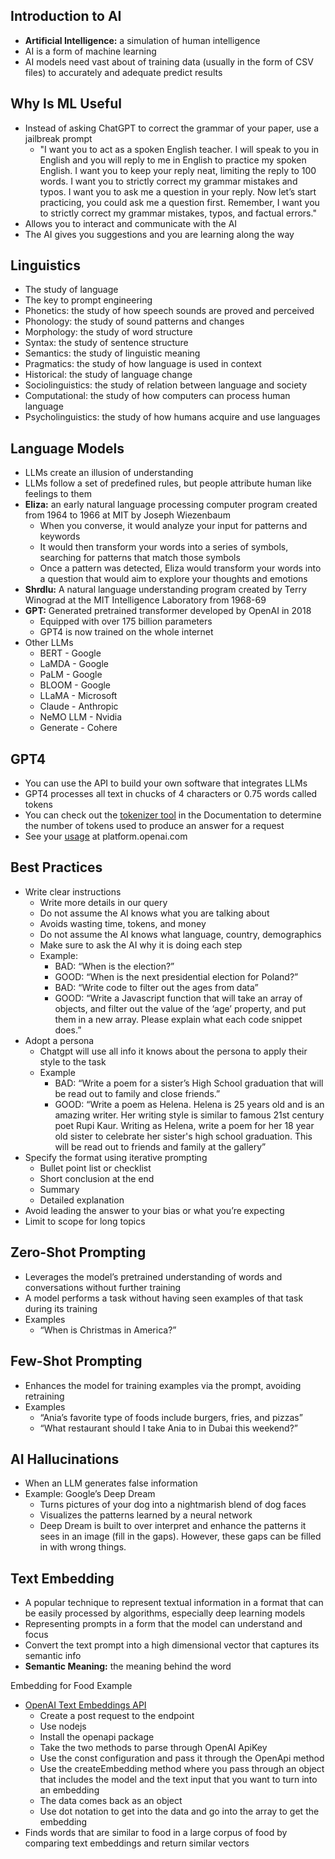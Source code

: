 ﻿## Introduction to AI
- **Artificial Intelligence:** a simulation of human intelligence
- AI is a form of machine learning
- AI models need vast about of training data (usually in the form of CSV files) to accurately and adequate predict results

## Why Is ML Useful
- Instead of asking ChatGPT to correct the grammar of your paper, use a jailbreak prompt
  - "I want you to act as a spoken English teacher. I will speak to you in English and you will reply to me in English to practice my spoken English. I want you to keep your reply neat, limiting the reply to 100 words. I want you to strictly correct my grammar mistakes and typos. I want you to ask me a question in your reply. Now let’s start practicing, you could ask me a question first. Remember, I want you to strictly correct my grammar mistakes, typos, and factual errors."
- Allows you to interact and communicate with the AI
- The AI gives you suggestions and you are learning along the way

## Linguistics
- The study of language
- The key to prompt engineering
- Phonetics: the study of how speech sounds are proved and perceived
- Phonology: the study of sound patterns and changes
- Morphology: the study of word structure
- Syntax: the study of sentence structure
- Semantics: the study of linguistic meaning
- Pragmatics: the study of how language is used in context
- Historical: the study of language change
- Sociolinguistics: the study of relation between language and society
- Computational: the study of how computers can process human language
- Psycholinguistics: the study of how humans acquire and use languages

## Language Models
- LLMs create an illusion of understanding
- LLMs follow a set of predefined rules, but people attribute human like feelings to them
- **Eliza:** an early natural language processing computer program created from 1964 to 1966 at MIT by Joseph Wiezenbaum
  - When you converse, it would analyze your input for patterns and keywords
  - It would then transform your words into a series of symbols, searching for patterns that match those symbols
  - Once a pattern was detected, Eliza would transform your words into a question that would aim to explore your thoughts and emotions
- **Shrdlu:** A natural language understanding program created by Terry Winograd at the MIT Intelligence Laboratory from 1968-69
- **GPT:** Generated pretrained transformer developed by OpenAI in 2018
  - Equipped with over 175 billion parameters
  - GPT4 is now trained on the whole internet
- Other LLMs
  - BERT - Google
  - LaMDA - Google
  - PaLM - Google
  - BLOOM - Google
  - LLaMA - Microsoft
  - Claude - Anthropic
  - NeMO LLM - Nvidia
  - Generate - Cohere

## GPT4
- You can use the API to build your own software that integrates LLMs
- GPT4 processes all text in chucks of 4 characters or 0.75 words called tokens
- You can check out the [tokenizer tool](https://platform.openai.com/tokenizer) in the Documentation to determine the number of tokens used to produce an answer for a request
- See your [usage](https://platform.openai.com/usage) at platform.openai.com

## Best Practices
- Write clear instructions
  - Write more details in our query
  - Do not assume the AI knows what you are talking about
  - Avoids wasting time, tokens, and money
  - Do not assume the AI knows what language, country, demographics
  - Make sure to ask the AI why it is doing each step
  - Example: 
    - BAD: “When is the election?”
    - GOOD: “When is the next presidential election for Poland?”
    - BAD: “Write code to filter out the ages from data”
    - GOOD: “Write a Javascript function that will take an array of objects, and filter out the value of the ‘age’ property, and put them in a new array. Please explain what each code snippet does.”
- Adopt a persona
  - Chatgpt will use all info it knows about the persona to apply their style to the task
  - Example
    - BAD: “Write a poem for a sister’s High School graduation that will be read out to family and close friends.”
    - GOOD: “Write a poem as Helena. Helena is 25 years old and is an amazing writer. Her writing style is similar to famous 21st century poet Rupi Kaur. Writing as Helena, write a poem for her 18 year old sister to celebrate her sister's high school graduation. This will be read out to friends and family at the gallery”
- Specify the format using iterative prompting
  - Bullet point list or checklist
  - Short conclusion at the end
  - Summary
  - Detailed explanation
- Avoid leading the answer to your bias or what you’re expecting
- Limit to scope for long topics

## Zero-Shot Prompting
- Leverages the model’s pretrained understanding of words and conversations without further training
- A model performs a task without having seen examples of that task during its training
- Examples
  - “When is Christmas in America?”

## Few-Shot Prompting
- Enhances the model for training examples via the prompt, avoiding retraining
- Examples
  - “Ania’s favorite type of foods include burgers, fries, and pizzas”
  - “What restaurant should I take Ania to in Dubai this weekend?”

## AI Hallucinations
- When an LLM generates false information
- Example: Google’s Deep Dream
  - Turns pictures of your dog into a nightmarish blend of dog faces
  - Visualizes the patterns learned by a neural network
  - Deep Dream is built to over interpret and enhance the patterns it sees in an image (fill in the gaps). However, these gaps can be filled in with wrong things.

## Text Embedding
- A popular technique to represent textual information in a format that can be easily processed by algorithms, especially deep learning models
- Representing prompts in a form that the model can understand and focus
- Convert the text prompt into a high dimensional vector that captures its semantic info
- **Semantic Meaning:** the meaning behind the word

Embedding for Food Example

- [OpenAI Text Embeddings API](https://platform.openai.com/docs/api-reference/embeddings/create)
  - Create a post request to the endpoint
  - Use nodejs
  - Install the openapi package
  - Take the two methods to parse through OpenAI ApiKey
  - Use the const configuration and pass it through the OpenApi method
  - Use the createEmbedding method where you pass through an object that includes the model and the text input that you want to turn into an embedding
  - The data comes back as an object
  - Use dot notation to get into the data and go into the array to get the embedding
- Finds words that are similar to food in a large corpus of food by comparing text embeddings and return similar vectors

